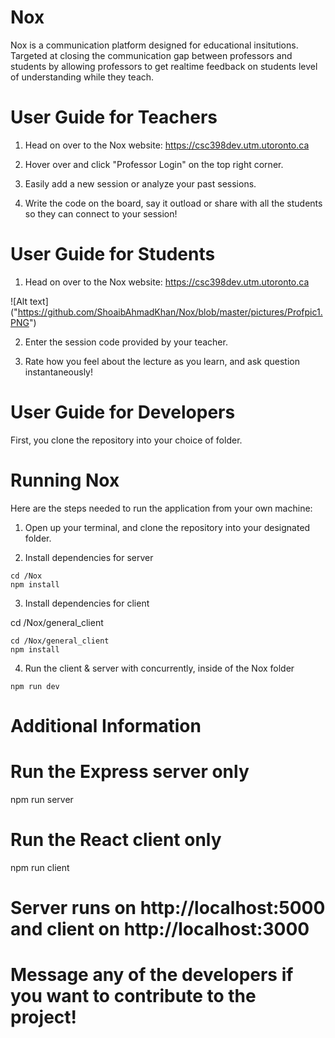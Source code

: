 # Nox

Nox is a communication platform designed for educational insitutions. Targeted at closing the communication gap between professors and students by allowing professors to get realtime feedback on students level of understanding while they teach. 

# User Guide for Teachers 

1) Head on over to the Nox website: https://csc398dev.utm.utoronto.ca

2) Hover over and click "Professor Login" on the top right corner. 

3) Easily add a new session or analyze your past sessions. 

4) Write the code on the board, say it outload or share with all the students so they can connect to your session! 

# User Guide for Students

1) Head on over to the Nox website: https://csc398dev.utm.utoronto.ca

![Alt text] ("https://github.com/ShoaibAhmadKhan/Nox/blob/master/pictures/Profpic1.PNG")

2) Enter the session code provided by your teacher. 



3) Rate how you feel about the lecture as you learn, and ask question instantaneously! 


# User Guide for Developers

First, you clone the repository into your choice of folder. 

# Running Nox

Here are the steps needed to run the application from your own machine:

1) Open up your terminal, and clone the repository into your designated folder. 

2) Install dependencies for server
```
cd /Nox
npm install
```
3) Install dependencies for client

cd /Nox/general_client
```
cd /Nox/general_client
npm install
```
4) Run the client & server with concurrently, inside of the Nox folder
```
npm run dev
```
# Additional Information

# Run the Express server only
npm run server

# Run the React client only
npm run client

# Server runs on http://localhost:5000 and client on http://localhost:3000

# Message any of the developers if you want to contribute to the project! 
